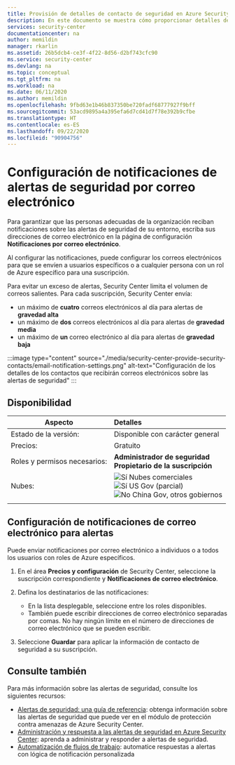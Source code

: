 ```yaml
---
title: Provisión de detalles de contacto de seguridad en Azure Security Center | Microsoft Docs
description: En este documento se muestra cómo proporcionar detalles de contacto de seguridad en Azure Security Center.
services: security-center
documentationcenter: na
author: memildin
manager: rkarlin
ms.assetid: 26b5dcb4-ce3f-4f22-8d56-d2bf743cfc90
ms.service: security-center
ms.devlang: na
ms.topic: conceptual
ms.tgt_pltfrm: na
ms.workload: na
ms.date: 06/11/2020
ms.author: memildin
ms.openlocfilehash: 9fbd63e1b46b837350be720fadf68777927f9bff
ms.sourcegitcommit: 53acd9895a4a395efa6d7cd41d7f78e392b9cfbe
ms.translationtype: HT
ms.contentlocale: es-ES
ms.lasthandoff: 09/22/2020
ms.locfileid: "90904756"
---
```

# <a name="set-up-email-notifications-for-security-alerts"></a>Configuración de notificaciones de alertas de seguridad por correo electrónico 

Para garantizar que las personas adecuadas de la organización reciban notificaciones sobre las alertas de seguridad de su entorno, escriba sus direcciones de correo electrónico en la página de configuración **Notificaciones por correo electrónico**.

Al configurar las notificaciones, puede configurar los correos electrónicos para que se envíen a usuarios específicos o a cualquier persona con un rol de Azure específico para una suscripción. 

Para evitar un exceso de alertas, Security Center limita el volumen de correos salientes. Para cada suscripción, Security Center envía:

- un máximo de **cuatro** correos electrónicos al día para alertas de **gravedad alta**
- un máximo de **dos** correos electrónicos al día para alertas de **gravedad media**
- un máximo de **un** correo electrónico al día para alertas de **gravedad baja**


:::image type="content" source="./media/security-center-provide-security-contacts/email-notification-settings.png" alt-text="Configuración de los detalles de los contactos que recibirán correos electrónicos sobre las alertas de seguridad" :::

## <a name="availability"></a>Disponibilidad

|Aspecto|Detalles|
|----|:----|
|Estado de la versión:|Disponible con carácter general|
|Precios:|Gratuito|
|Roles y permisos necesarios:|**Administrador de seguridad**<br>**Propietario de la suscripción** |
|Nubes:|![Sí](./media/icons/yes-icon.png) Nubes comerciales<br>![Sí](./media/icons/yes-icon.png) US Gov (parcial)<br>![No](./media/icons/no-icon.png) China Gov, otros gobiernos|
|||


## <a name="set-up-email-notifications-for-alerts"></a>Configuración de notificaciones de correo electrónico para alertas <a name="email"></a>

Puede enviar notificaciones por correo electrónico a individuos o a todos los usuarios con roles de Azure específicos.

1. En el área **Precios y configuración** de Security Center, seleccione la suscripción correspondiente y **Notificaciones de correo electrónico**.

1. Defina los destinatarios de las notificaciones:

    - En la lista desplegable, seleccione entre los roles disponibles.
    - También puede escribir direcciones de correo electrónico separadas por comas. No hay ningún límite en el número de direcciones de correo electrónico que se pueden escribir.

1. Seleccione **Guardar** para aplicar la información de contacto de seguridad a su suscripción.


## <a name="see-also"></a>Consulte también
Para más información sobre las alertas de seguridad, consulte los siguientes recursos:

* [Alertas de seguridad: una guía de referencia](alerts-reference.md): obtenga información sobre las alertas de seguridad que puede ver en el módulo de protección contra amenazas de Azure Security Center.
* [Administración y respuesta a las alertas de seguridad en Azure Security Center](security-center-managing-and-responding-alerts.md): aprenda a administrar y responder a alertas de seguridad.
* [Automatización de flujos de trabajo](workflow-automation.md): automatice respuestas a alertas con lógica de notificación personalizada
